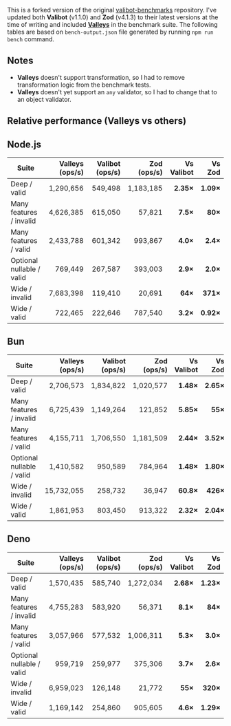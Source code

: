 This is a forked version of the original [valibot-benchmarks](https://github.com/naruaway/valibot-benchmarks) repository. I've updated both **Valibot** (v1.1.0) and **Zod** (v4.1.3) to their latest versions at the time of writing and included [**Valleys**](https://github.com/nimeshnayaju/valleys) in the benchmark suite. The following tables are based on `bench-output.json` file generated by running `npm run bench` command.

## Notes

- **Valleys** doesn't support transformation, so I had to remove transformation logic from the benchmark tests.
- **Valleys** doesn't yet support an `any` validator, so I had to change that to an object validator.

## Relative performance (Valleys vs others)

## Node.js

| Suite                     | Valleys (ops/s) | Valibot (ops/s) | Zod (ops/s) | Vs Valibot |    Vs Zod |
| ------------------------- | --------------: | --------------: | ----------: | ---------: | --------: |
| Deep / valid              |       1,290,656 |         549,498 |   1,183,185 |  **2.35×** | **1.09×** |
| Many features / invalid   |       4,626,385 |         615,050 |      57,821 |   **7.5×** |   **80×** |
| Many features / valid     |       2,433,788 |         601,342 |     993,867 |   **4.0×** |  **2.4×** |
| Optional nullable / valid |         769,449 |         267,587 |     393,003 |   **2.9×** |  **2.0×** |
| Wide / invalid            |       7,683,398 |         119,410 |      20,691 |    **64×** |  **371×** |
| Wide / valid              |         722,465 |         222,646 |     787,540 |   **3.2×** | **0.92×** |

## Bun

| Suite                     | Valleys (ops/s) | Valibot (ops/s) | Zod (ops/s) | Vs Valibot |    Vs Zod |
| ------------------------- | --------------: | --------------: | ----------: | ---------: | --------: |
| Deep / valid              |       2,706,573 |       1,834,822 |   1,020,577 |  **1.48×** | **2.65×** |
| Many features / invalid   |       6,725,439 |       1,149,264 |     121,852 |  **5.85×** |   **55×** |
| Many features / valid     |       4,155,711 |       1,706,550 |   1,181,509 |  **2.44×** | **3.52×** |
| Optional nullable / valid |       1,410,582 |         950,589 |     784,964 |  **1.48×** | **1.80×** |
| Wide / invalid            |      15,732,055 |         258,732 |      36,947 |  **60.8×** |  **426×** |
| Wide / valid              |       1,861,953 |         803,450 |     913,322 |  **2.32×** | **2.04×** |

## Deno

| Suite                     | Valleys (ops/s) | Valibot (ops/s) | Zod (ops/s) | Vs Valibot |    Vs Zod |
| ------------------------- | --------------: | --------------: | ----------: | ---------: | --------: |
| Deep / valid              |       1,570,435 |         585,740 |   1,272,034 |  **2.68×** | **1.23×** |
| Many features / invalid   |       4,755,283 |         583,920 |      56,371 |   **8.1×** |   **84×** |
| Many features / valid     |       3,057,966 |         577,532 |   1,006,311 |   **5.3×** |  **3.0×** |
| Optional nullable / valid |         959,719 |         259,977 |     375,306 |   **3.7×** |  **2.6×** |
| Wide / invalid            |       6,959,023 |         126,148 |      21,772 |    **55×** |  **320×** |
| Wide / valid              |       1,169,142 |         254,860 |     905,605 |   **4.6×** | **1.29×** |

